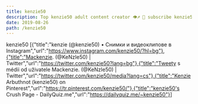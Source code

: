 ```yaml
---
title: kenzie50
description: Top kenzie50 adult content creator 👁♐️ 👑 subscribe kenzie50 to my porn site below IG kenzie50
date: 2019-08-26
path: /kenzie50
---
```


kenzie50
[{"title":"kenzie (@kenzie50) • Снимки и видеоклипове в Instagram","url":"https://www.instagram.com/kenzie50/?hl=bg"},{"title":"Mackenzie. (@KeNzIe50) | Twitter","url":"https://twitter.com/kenzie50?lang=bg"},{"title":"Tweety s médii od uživatele Mackenzie. (@KeNzIe50) | Twitter","url":"https://twitter.com/kenzie50/media?lang=cs"},{"title":"Kenzie Arbuthnot (kenzie50) on Pinterest","url":"https://tr.pinterest.com/kenzie50/"},{"title":"kenzie50's Crush Page - DailyQuiz.me","url":"https://dailyquiz.me/~kenzie50"}]

